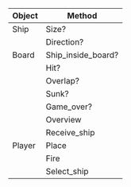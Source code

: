 |Object|Method|
------|------
Ship | Size?
     | Direction?
Board | Ship_inside_board?
      | Hit?
      | Overlap?
      | Sunk?
      | Game_over?
      | Overview
      | Receive_ship
Player| Place
      | Fire
      | Select_ship
